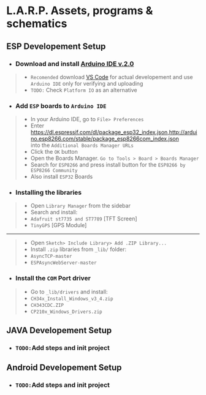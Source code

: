 # L.A.R.P. Assets, programs & schematics

## ESP Developement Setup
- ### Download and install [Arduino IDE v.2.0](https://www.arduino.cc/en/software)
> - `Recomended` download [VS Code](https://code.visualstudio.com/download) for actual developement and use `Arduino IDE` only for verifying and uploading
> - `TODO:` Check `Platform IO` as an alternative

- ### Add `ESP` boards to `Arduino IDE`
>- In your Arduino IDE, go to `File> Preferences`
>- Enter <br> 
https://dl.espressif.com/dl/package_esp32_index.json,http://arduino.esp8266.com/stable/package_esp8266com_index.json
<br> into the `Additional Boards Manager URLs` 
>- Click the `OK` button
>- Open the Boards Manager. `Go to Tools > Board > Boards Manager`
>- Search for `ESP8266` and press install button for the `ESP8266 by ESP8266 Community`
>- Also install `ESP32` Boards

- ### Installing the libraries
>- Open `Library Manager` from the sidebar
>- Search and install:
>- `Adafruit st7735 and ST7789` [TFT Screen]
>- `TinyGPS` [GPS Module]
---
>- Open `Sketch> Include Library> Add .ZIP Library...`
>- Install `.zip` libraries from `_lib/` folder:
>- `AsyncTCP-master`
>- `ESPAsyncWebServer-master`

- ### Install the `COM` Port driver
>- Go to `_lib/drivers` and install:
>- `CH34x_Install_Windows_v3_4.zip`
>- `CH343CDC.ZIP`
>- `CP210x_Windows_Drivers.zip`


## JAVA Developement Setup
- ### `TODO:`Add steps and init project

## Android Developement Setup
- ### `TODO:`Add steps and init project